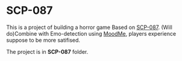 # SCP-087
This is a project of building a horror game Based on [SCP-087](https://scp-wiki.wikidot.com/scp-087). (Will do)Combine with Emo-detection using [MoodMe](https://www.mood-me.com/products/unity-ai), players experience suppose to be more satifised.

The project is in **SCP-087** folder.

